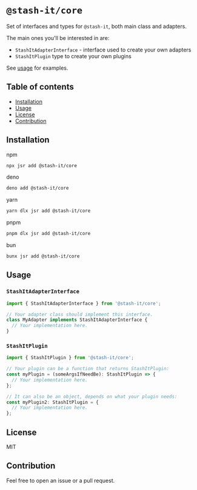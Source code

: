 # `@stash-it/core`

Set of interfaces and types for `@stash-it`, both main class and adapters.

The main ones you'll be interested in are:

- `StashItAdapterInterface` - interface used to create your own adapters
- `StashItPlugin` type to create your own plugins

See [usage](#usage) for examples.

## Table of contents

- [Installation](#installation)
- [Usage](#usage)
- [License](#license)
- [Contribution](#contribution)

## Installation

npm
```bash
npx jsr add @stash-it/core
```

deno
```bash
deno add @stash-it/core
```

yarn
```bash
yarn dlx jsr add @stash-it/core
```

pnpm
```bash
pnpm dlx jsr add @stash-it/core
```

bun
```bash
bunx jsr add @stash-it/core
```

## Usage

### `StashItAdapterInterface`

```typescript
import { StashItAdapterInterface } from '@stash-it/core';

// Your adapter class should implement this interface.
class MyAdapter implements StashItAdapterInterface {
  // Your implementation here.
}
```

### `StashItPlugin`

```typescript
import { StashItPlugin } from '@stash-it/core';

// Your plugin can be a function that returns StashItPlugin:
const myPlugin = (someArgsIfNeedBe): StashItPlugin => {
  // Your implementation here.
};

// It can also be an object, depends on what your plugin needs:
const myPlugin2: StashItPlugin = {
  // Your implementation here.
};
```

## License

MIT

## Contribution

Feel free to open an issue or a pull request.
